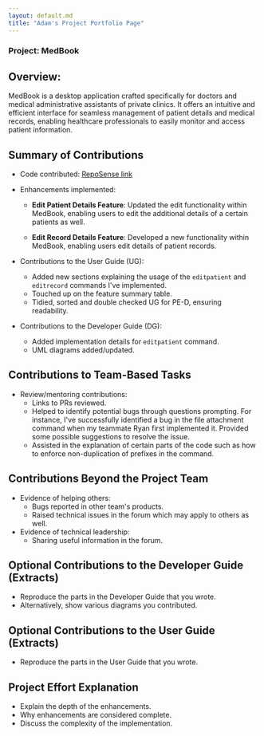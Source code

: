 ```yaml
---
layout: default.md
title: "Adam's Project Portfolio Page"
---
```


### Project: MedBook

## Overview:

MedBook is a desktop application crafted specifically for doctors and medical administrative assistants of private clinics. It offers an intuitive and efficient interface for seamless management of patient details and medical records, enabling healthcare professionals to easily monitor and access patient information.

## Summary of Contributions

- Code contributed: [RepoSense link](https://nus-cs2103-ay2324s1.github.io/tp-dashboard/?search=adammangzijun&breakdown=true)
- Enhancements implemented:

  - **Edit Patient Details Feature**:
    Updated the edit functionality within MedBook, enabling users to edit the additional details of a certain patients as well.

  - **Edit Record Details Feature**:
    Developed a new functionality within MedBook, enabling users edit details of patient records.

- Contributions to the User Guide (UG):

  - Added new sections explaining the usage of the `editpatient` and `editrecord` commands I've implemented.
  - Touched up on the feature summary table.
  - Tidied, sorted and double checked UG for PE-D, ensuring readability.

- Contributions to the Developer Guide (DG):
  - Added implementation details for `editpatient` command.
  - UML diagrams added/updated.

## Contributions to Team-Based Tasks

- Review/mentoring contributions:
  - Links to PRs reviewed.
  - Helped to identify potential bugs through questions prompting. For instance, I've successfully identified a bug in the file attachment command when my teammate Ryan first implemented it. Provided some possible suggestions to resolve the issue.
  - Assisted in the explanation of certain parts of the code such as how to enforce non-duplication of prefixes in the command.

## Contributions Beyond the Project Team

- Evidence of helping others:
  - Bugs reported in other team's products.
  - Raised technical issues in the forum which may apply to others as well.
- Evidence of technical leadership:
  - Sharing useful information in the forum.

## Optional Contributions to the Developer Guide (Extracts)

- Reproduce the parts in the Developer Guide that you wrote.
- Alternatively, show various diagrams you contributed.

## Optional Contributions to the User Guide (Extracts)

- Reproduce the parts in the User Guide that you wrote.

## Project Effort Explanation

- Explain the depth of the enhancements.
- Why enhancements are considered complete.
- Discuss the complexity of the implementation.
